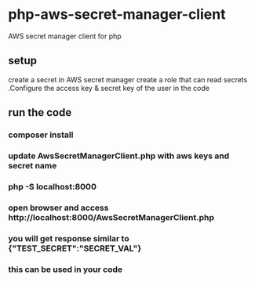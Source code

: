 # php-aws-secret-manager-client
AWS secret manager client for php

## setup
create a secret in AWS secret manager
create a role that can read secrets .Configure the access key & secret key of the user in the code

## run the code
### composer install
### update AwsSecretManagerClient.php with aws keys and secret name
### php -S localhost:8000 
### open browser and access http://localhost:8000/AwsSecretManagerClient.php
### you will get response similar to {"TEST_SECRET":"SECRET_VAL"}
### this can be used in your code